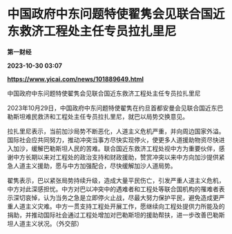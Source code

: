 # 中国政府中东问题特使翟隽会见联合国近东救济工程处主任专员拉扎里尼
**第一财经**

**2023-10-30 03:07**

**https://www.yicai.com/news/101889649.html**

中国政府中东问题特使翟隽会见联合国近东救济工程处主任专员拉扎里尼

2023年10月29日，中国政府中东问题特使翟隽在约旦首都安曼会见联合国近东巴勒斯坦难民救济和工程处主任专员拉扎里尼，就巴以局势交换意见。

拉扎里尼表示，当前加沙局势不断恶化，人道主义危机严重，并向周边国家外溢。国际社会应共同努力，推动冲突当事方尽快实现停火，使更多人道援助物资尽快进入加沙，缓解巴勒斯坦人民的苦难。联合国近东救济工程处视中方为重要伙伴，感谢中方长期以来对工程处的政治支持和财政援助，赞赏冲突以来中方向加沙提供紧急人道主义援助，愿与中方加强配合，尽快缓解加沙人道局势。

翟隽表示，巴以紧张局势持续升级，造成大量平民伤亡，引发严重人道主义危机，中方对此深感担忧。中方对巴以冲突中的遇难者和工程处等联合国机构的罹难者表示深切哀悼，认为当务之急是立即停火止战，尽最大努力保护平民，避免造成更严重人道主义灾难。中方一贯支持工程处开展工作，愿继续向工程处提供力所能及的捐助，并推动国际社会通过工程处增加对巴勒斯坦的援助帮扶，进一步改善巴勒斯坦人道主义状况。（外交部）